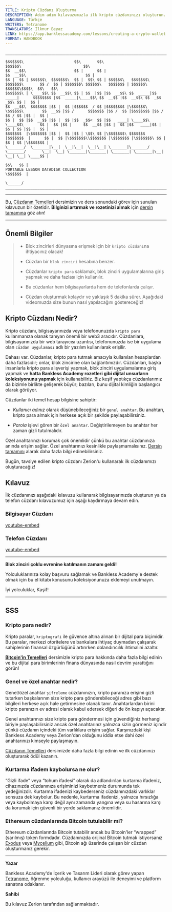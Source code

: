 ```yaml
---
TITLE: Kripto Cüzdanı Oluşturma
DESCRIPTION: Adım adım kılavuzumuzla ilk kripto cüzdanınızı oluşturun.
LANGUAGE: Türkçe
WRITERS: Tetranome
TRANSLATORS: İlknur Beyaz
LINK: https://app.banklessacademy.com/lessons/creating-a-crypto-wallet
FORMAT: HANDBOOK
---
```


```
__________________________________________________________________________________________________________________________________________________________

$$$$$$$\                      $$\       $$\                                      $$$$$$\                           $$\                                   
$$  __$$\                     $$ |      $$ |                                    $$  __$$\                          $$ |                                  
$$ |  $$ | $$$$$$\  $$$$$$$\  $$ |  $$\ $$ | $$$$$$\   $$$$$$$\  $$$$$$$\       $$ /  $$ | $$$$$$$\ $$$$$$\   $$$$$$$ | $$$$$$\  $$$$$$\$$$$\  $$\   $$\ 
$$$$$$$\ | \____$$\ $$  __$$\ $$ | $$  |$$ |$$  __$$\ $$  _____|$$  _____|      $$$$$$$$ |$$  _____|\____$$\ $$  __$$ |$$  __$$\ $$  _$$  _$$\ $$ |  $$ |
$$  __$$\  $$$$$$$ |$$ |  $$ |$$$$$$  / $$ |$$$$$$$$ |\$$$$$$\  \$$$$$$\        $$  __$$ |$$ /      $$$$$$$ |$$ /  $$ |$$$$$$$$ |$$ / $$ / $$ |$$ |  $$ |
$$ |  $$ |$$  __$$ |$$ |  $$ |$$  _$$<  $$ |$$   ____| \____$$\  \____$$\       $$ |  $$ |$$ |     $$  __$$ |$$ |  $$ |$$   ____|$$ | $$ | $$ |$$ |  $$ |
$$$$$$$  |\$$$$$$$ |$$ |  $$ |$$ | \$$\ $$ |\$$$$$$$\ $$$$$$$  |$$$$$$$  |      $$ |  $$ |\$$$$$$$\\$$$$$$$ |\$$$$$$$ |\$$$$$$$\ $$ | $$ | $$ |\$$$$$$$ |
\_______/  \_______|\__|  \__|\__|  \__|\__| \_______|\_______/ \_______/       \__|  \__| \_______|\_______| \_______| \_______|\__| \__| \__| \____$$ |
                                                                                                                                               $$\   $$ |
PORTABLE LESSON DATADISK COLLECTION                                                                                                            \$$$$$$  |
                                                                                                                                                \______/
__________________________________________________________________________________________________________________________________________________________
```

---

Bu, [Cüzdanın Temelleri](https://app.banklessacademy.com/lessons/wallet-basics) dersimizin ve ders sonundaki görev için sunulan kılavuzun bir özetidir. **Bilginizi artırmak ve rozetinizi almak** için [dersin tamamına](https://app.banklessacademy.com/lessons/wallet-basics) göz atın!

---

## Önemli Bilgiler

> - Blok zincirleri dünyasına erişmek için bir `kripto cüzdanı`na ihtiyacınız olacak!
>
> - Cüzdan bir `blok zinciri` hesabına benzer.
>
> - Cüzdanlar `kripto para` saklamak, blok zinciri uygulamalarına giriş yapmak ve daha fazlası için kullanılır.
>
> - Bu cüzdanlar hem bilgisayarlarda hem de telefonlarda çalışır.
>
> - Cüzdan oluşturmak kolaydır ve yaklaşık 5 dakika sürer. Aşağıdaki videomuzda size bunun nasıl yapılacağını göstereceğiz!

## Kripto Cüzdanı Nedir?

Kripto cüzdanı, bilgisayarınızda veya telefonunuzda `kripto para` kullanmanıza olanak tanıyan önemli bir web3 aracıdır. Cüzdanlara, bilgisayarınızda bir web tarayıcısı uzantısı, telefonunuzda ise bir uygulama olan `cüzdan uygulaması` adlı bir yazılım kullanılarak erişilir.

Dahası var. Cüzdanlar, kripto para tutmak amacıyla kullanılan hesaplardan daha fazlasıdır; onlar, blok zincirine olan bağlantımızdır. Cüzdanları, başka insanlarla kripto para alışverişi yapmak, blok zinciri uygulamalarına giriş yapmak ve **hatta Bankless Academy rozetleri gibi dijital unsurların koleksiyonunu yapmak** için kullanabiliriz. Biz keşif yaptıkça cüzdanlarımız da bizimle birlikte gelişerek büyür; bazıları, bunu dijital kimliğin başlangıcı olarak görüyor.

Cüzdanlar iki temel hesap bilgisine sahiptir:

- _Kullanıcı adınız_ olarak düşünebileceğiniz bir `genel anahtar`. Bu anahtarı, kripto para almak için herkese açık bir şekilde paylaşabilirsiniz.

- _Parola_ işlevi gören bir `özel anahtar`. Değiştirilemeyen bu anahtar her zaman gizli tutulmalıdır.

Özel anahtarınızı korumak çok önemlidir çünkü bu anahtar cüzdanınıza anında erişim sağlar. Özel anahtarınızı kesinlikle paylaşmamalısınız. [Dersin tamamını](https://app.banklessacademy.com/lessons/wallet-basics) alarak daha fazla bilgi edinebilirsiniz.

Bugün, tavsiye edilen kripto cüzdanı Zerion'u kullanarak ilk cüzdanımızı oluşturacağız!

## Kılavuz

İlk cüzdanınızı aşağıdaki kılavuzu kullanarak bilgisayarınızda oluşturun ya da telefon cüzdanı kılavuzumuz için aşağı kaydırmaya devam edin.

### Bilgisayar Cüzdanı

[youtube-embed](https://www.youtube-nocookie.com/embed/czL_qQ39AH0)

### Telefon Cüzdanı

[youtube-embed](https://www.youtube-nocookie.com/embed/SFbo9QsO2t4)

---

**Blok zinciri çoklu evrenine katılmanın zamanı geldi!**

Yolculuklarınıza kolay başvuru sağlamak ve Bankless Academy'e destek olmak için bu el kitabı konusunu koleksiyonunuza eklemeyi unutmayın.

İyi yolculuklar, Kaşif!

---

## SSS

### Kripto para nedir?

Kripto paralar, `kriptografi` ile güvence altına alınan bir dijital para biçimidir. Bu paralar, merkezi otoritelere ve bankalara ihtiyaç duymadan  çalışarak sahiplerinin finansal özgürlüğünü artırırken dolandırıcılık ihtimalini azaltır.

**[Bitcoin'in Temelleri](https://app.banklessacademy.com/lessons/bitcoin-basics)** dersimizle kripto para hakkında daha fazla bilgi edinin ve bu dijital para birimlerinin finans dünyasında nasıl devrim yarattığını görün!

### Genel ve özel anahtar nedir?

Genel/özel anahtar `şifreleme` cüzdanınızın, kripto paranıza erişimi gizli tutarken başkalarının size kripto para gönderebileceği adres gibi bazı bilgileri herkese açık hale getirmesine olanak tanır. Anahtarlardan birini kripto paranızın ev adresi olarak kabul edersek diğeri de ön kapıyı açacaktır.

Genel anahtarınızı size kripto para göndermesi için güvendiğiniz herhangi biriyle paylaşabilirsiniz ancak özel anahtarınız yalnızca sizin görmeniz içindir çünkü cüzdanın içindeki tüm varlıklara erişim sağlar. Karşınızdaki kişi Bankless Academy veya Zerion'dan olduğunu iddia etse dahi özel anahtarınızı kimseyle paylaşmayın.

[Cüzdanın Temelleri](https://app.banklessacademy.com/lessons/wallet-basics) dersimizde daha fazla bilgi edinin ve ilk cüzdanınızı oluşturarak ödül kazanın.

### Kurtarma ifadem kaybolursa ne olur?

“Gizli ifade” veya “tohum ifadesi” olarak da adlandırılan kurtarma ifadeniz, cihazınızda cüzdanınıza erişiminizi kaybetmeniz durumunda tek yedeğinizdir. Kurtarma ifadenizi kaybederseniz cüzdanınızdaki varlıklar sonsuza dek kaybolur. Bu nedenle, kurtarma ifadenizi, yalnızca hırsızlığa veya kaybolmaya karşı değil aynı zamanda yangına veya su hasarına karşı da korumak için güvenli bir yerde saklamanız önemlidir.

### Ethereum cüzdanlarında Bitcoin tutulabilir mi?

Ethereum cüzdanlarında Bitcoin tutabilir ancak bu Bitcoin'ler “wrapped” (sarılmış) token formdadır. Cüzdanınızda orijinal Bitcoin tutmak istiyorsanız [Exodus](https://www.exodus.com/) veya [Mycelium](https://wallet.mycelium.com/) gibi, Bitcoin ağı üzerinde çalışan bir cüzdan oluşturmanız gerekir.

---

**Yazar**

Bankless Academy'de İçerik ve Tasarım Lideri olarak görev yapan [Tetranome](https://twitter.com/Tetranome), öğrenme yolculuğu, kullanıcı arayüzü ile deneyimi ve platform sanatına odaklanır.

**Sahibi**

Bu kılavuz Zerion tarafından sağlanmaktadır.
